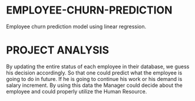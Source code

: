 # EMPLOYEE-CHURN-PREDICTION
  Employee churn prediction model using linear regression.
  
# PROJECT ANALYSIS
  By updating the entire status of each employee in their database, we guess his decision accordingly. So that one could predict what the employee is going to do in future. If he is going to continue his work or his demand is salary increment. By using this data the Manager could decide about the employee and could properly utilize the Human Resource.

